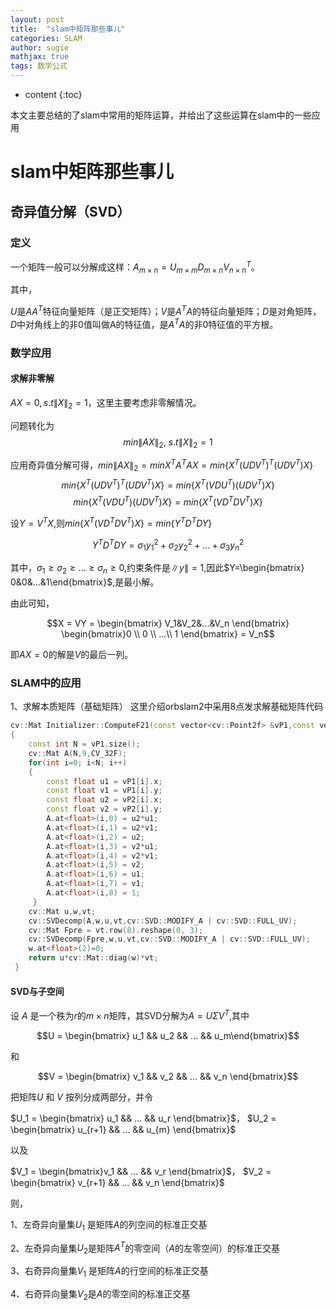 ```yaml
---
layout: post
title:  "slam中矩阵那些事儿"
categories: SLAM
author: sugie
mathjax: true
tags: 数学公式
---
```


* content
{:toc}

本文主要总结的了slam中常用的矩阵运算，并给出了这些运算在slam中的一些应用





# slam中矩阵那些事儿

## 奇异值分解（SVD）

### 定义

一个矩阵一般可以分解成这样：$A_{m \times n} = U_{m \times m}D_{m \times n}V_{n \times n}^T$。

其中，

$U$是$AA^T$特征向量矩阵（是正交矩阵）；$V$是$A^TA$的特征向量矩阵；$D$是对角矩阵，$D$中对角线上的非0值叫做A的特征值，是$A^TA$的非0特征值的平方根。

### 数学应用

#### 求解非零解


$AX =0 ,s.t{\| X \|}_2=1$，这里主要考虑非零解情况。

问题转化为 
$$min {\| AX\|}_2,\ s.t {\| X \|}_2=1$$

应用奇异值分解可得，$min{\| AX \|}_2 = min{X^TA^TAX} = min\{ X^T(UDV^T)^T(UDV^T)X \}$
$$min\{ X^T(UDV^T)^T(UDV^T)X \} = min\{ X^T(VDU^T)(UDV^T)X \} $$
$$min\{ X^T(VDU^T)(UDV^T)X \}  = min\{ X^T(VD^TDV^T)X \}$$

设$Y = V^TX$,则$min\{ X^T(VD^TDV^T)X \} = min\{ Y^TD^TDY \}$

$$Y^TD^TDY = {\sigma}_1 y^2_1 + {\sigma}_2 y^2_2 + ...+{\sigma}_3y^2_n$$

其中，${\sigma}_1 {\ge} {\sigma}_2{\ge}...{\ge}{\sigma}_n{\ge}0$,约束条件是$\|y\|=1$,因此$Y=\begin{bmatrix} 0&0&...&1\end{bmatrix}$,是最小解。

由此可知，

$$X = VY = \begin{bmatrix} V_1&V_2&...&V_n \end{bmatrix} \begin{bmatrix}0 \\ 0 \\ ...\\ 1 \end{bmatrix} = V_n$$

即$AX=0$的解是$V$的最后一列。
### SLAM中的应用

1、求解本质矩阵（基础矩阵）
这里介绍orbslam2中采用8点发求解基础矩阵代码

```c++
cv::Mat Initializer::ComputeF21(const vector<cv::Point2f> &vP1,const vector<cv::Point2f> &vP2) 
{   
    const int N = vP1.size(); 
    cv::Mat A(N,9,CV_32F); 
    for(int i=0; i<N; i++) 
    {   
        const float u1 = vP1[i].x; 
        const float v1 = vP1[i].y; 
        const float u2 = vP2[i].x; 
        const float v2 = vP2[i].y; 
        A.at<float>(i,0) = u2*u1; 
        A.at<float>(i,1) = u2*v1; 
        A.at<float>(i,2) = u2; 
        A.at<float>(i,3) = v2*u1; 
        A.at<float>(i,4) = v2*v1; 
        A.at<float>(i,5) = v2; 
        A.at<float>(i,6) = u1; 
        A.at<float>(i,7) = v1; 
        A.at<float>(i,8) = 1; 
     }   
    cv::Mat u,w,vt; 
    cv::SVDecomp(A,w,u,vt,cv::SVD::MODIFY_A | cv::SVD::FULL_UV); 
    cv::Mat Fpre = vt.row(8).reshape(0, 3); 
    cv::SVDecomp(Fpre,w,u,vt,cv::SVD::MODIFY_A | cv::SVD::FULL_UV); 
    w.at<float>(2)=0; 
    return u*cv::Mat::diag(w)*vt; 
 }   

```

#### SVD与子空间

设 $A$ 是一个秩为$r$的$m {\times} n$矩阵，其SVD分解为$A = U \Sigma V^T$,其中

$$U = \begin{bmatrix} u_1 && u_2 && ... && u_m\end{bmatrix}$$

和

$$V = \begin{bmatrix} v_1 && v_2 && ... && v_n \end{bmatrix}$$

把矩阵$U$ 和 $V$ 按列分成两部分，并令

$U_1 = \begin{bmatrix} u_1 && ... && u_r \end{bmatrix}$，
$U_2 = \begin{bmatrix} u_{r+1} && ... && u_{m} \end{bmatrix}$

以及

$V_1 = \begin{bmatrix}v_1 && ... && v_r \end{bmatrix}$，
$V_2 = \begin{bmatrix} v_{r+1} && ... && v_n \end{bmatrix}$

则，

1、左奇异向量集$U_1$ 是矩阵$A$的列空间的标准正交基

2、左奇异向量集$U_2$是矩阵$A^T$的零空间（$A$的左零空间）的标准正交基

3、右奇异向量集$V_1$ 是矩阵$A$的行空间的标准正交基

4、右奇异向量集$V_2$是$A$的零空间的标准正交基